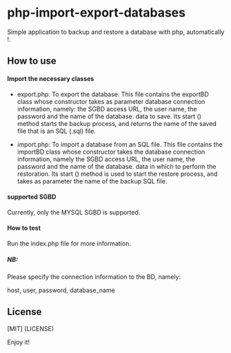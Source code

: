 
# php-import-export-databases
Simple application to backup and restore a database with php, automatically !.

## How to use

#### Import the necessary classes

- export.php: To export the database. This file contains the exportBD class whose constructor takes as parameter database connection information, namely: the SGBD access URL, the user name, the password and the name of the database. data to save.
Its start () method starts the backup process, and returns the name of the saved file that is an SQL (.sql) file.

- import.php: To import a database from an SQL file. This file contains the importBD class whose constructor takes the database connection information, namely the SGBD access URL, the user name, the password and the name of the database. data in which to perform the restoration.
Its start () method is used to start the restore process, and takes as parameter the name of the backup SQL file.


#### supported SGBD
Currently, only the MYSQL SGBD is supported.

#### How to test
Run the index.php file for more information.

##### NB: 
Please specify the connection information to the BD, namely:

host, user, password, database_name

## License

[MIT] (LICENSE)


Enjoy it!
